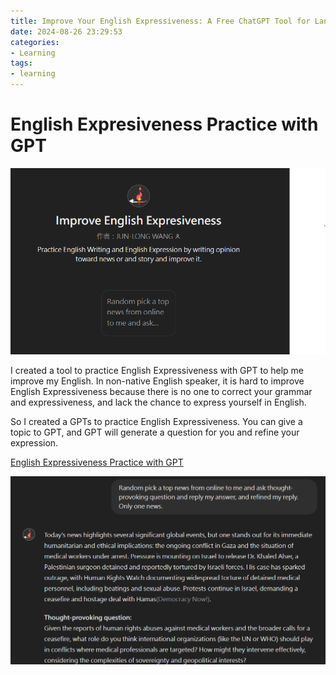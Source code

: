```yaml
---
title: Improve Your English Expressiveness: A Free ChatGPT Tool for Language Practice
date: 2024-08-26 23:29:53
categories:
- Learning
tags:
- learning
--- 
```


# English Expresiveness Practice with GPT
![](/image/2024-08-26-Englsih-Express-Practice-GPT/logo.png)

I created a tool to practice English Expressiveness with GPT to help me improve my English. In non-native English speaker, it is hard to improve English Expressiveness because there is no one to correct your grammar and expressiveness, and lack the chance to express yourself in English.

So I created a GPTs to practice English Expressiveness. You can give a topic to GPT, and GPT will generate a question for you and refine your expression. 

[English Expressiveness Practice with GPT](https://chatgpt.com/g/g-CyU4PeuAR-improve-english-expresiveness)

![](/image/2024-08-26-Englsih-Express-Practice-GPT/cs.png)